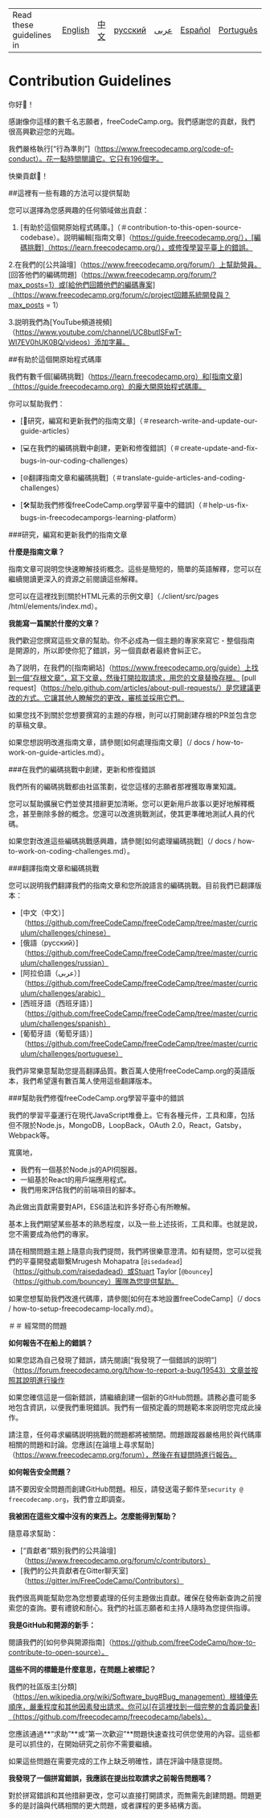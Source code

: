 <table>
    <tr>
        <td> Read these guidelines in </td>
        <td><a href="/CONTRIBUTING.md"> English </a></td>
        <td><a href="/docs/chinese/CONTRIBUTING.md"> 中文 </a></td>
        <td><a href="/docs/russian/CONTRIBUTING.md"> русский </a></td>
        <td><a href="/docs/arabic/CONTRIBUTING.md"> عربى </a></td>
        <td><a href="/docs/spanish/CONTRIBUTING.md"> Español </a></td>
        <td><a href="/docs/portuguese/CONTRIBUTING.md"> Português </a></td>
    </tr>
</table>

# Contribution Guidelines

你好👋！

感謝像你這樣的數千名志願者，freeCodeCamp.org。我們感謝您的貢獻，我們很高興歡迎您的光臨。

我們嚴格執行[“行為準則”]（https://www.freecodecamp.org/code-of-conduct）。花一點時間閱讀它。它只有196個字。

快樂貢獻🎉！

##這裡有一些有趣的方法可以提供幫助

您可以選擇為您感興趣的任何領域做出貢獻：

1. [有助於這個開原始程式碼庫。]（＃contribution-to-this-open-source-codebase）。説明編輯[指南文章]（https://guide.freecodecamp.org/），[編碼挑戰]（https://learn.freecodecamp.org/），或修復學習平臺上的錯誤。

2.在我們的[公共論壇]（https://www.freecodecamp.org/forum/）上幫助營員。 [回答他們的編碼問題]（https://www.freecodecamp.org/forum/?max_posts=1）或[給他們回饋他們的編碼專案]（https://www.freecodecamp.org/forum/c/project回饋系統開發與？max_posts = 1）

3.説明我們為[YouTube頻道視頻]（https://www.youtube.com/channel/UC8butISFwT-Wl7EV0hUK0BQ/videos）添加字幕。

##有助於這個開原始程式碼庫

我們有數千個[編碼挑戰]（https://learn.freecodecamp.org）和[指南文章]（https://guide.freecodecamp.org）的龐大開原始程式碼庫。

你可以幫助我們：

 -  [📝研究，編寫和更新我們的指南文章]（＃research-write-and-update-our-guide-articles）

 -  [💻在我們的編碼挑戰中創建，更新和修復錯誤]（＃create-update-and-fix-bugs-in-our-coding-challenges）

 -  [🌐翻譯指南文章和編碼挑戰]（＃translate-guide-articles-and-coding-challenges）

 -  [🛠幫助我們修復freeCodeCamp.org學習平臺中的錯誤]（＃help-us-fix-bugs-in-freecodecamporgs-learning-platform）

###研究，編寫和更新我們的指南文章

**什麼是指南文章？**

指南文章可説明您快速瞭解技術概念。這些是簡短的，簡單的英語解釋，您可以在繼續閱讀更深入的資源之前閱讀這些解釋。

您可以在這裡找到[關於HTML元素的示例文章]（./client/src/pages /html/elements/index.md）。

**我能寫一篇關於什麼的文章？**

我們歡迎您撰寫這些文章的幫助。你不必成為一個主題的專家來寫它 - 整個指南是開源的，所以即使你犯了錯誤，另一個貢獻者最終會糾正它。

為了説明，在我們的[指南網站]（https://www.freecodecamp.org/guide）上找到一個“存根文章”，寫下文章，然後打開拉取請求，用您的文章替換存根。 [pull request]（https://help.github.com/articles/about-pull-requests/）是您建議更改的方式。它讓其他人瞭解您的更改，審核並採用它們。

如果您找不到關於您想要撰寫的主題的存根，則可以打開創建存根的PR並包含您的草稿文章。

如果您想説明改進指南文章，請參閱[如何處理指南文章]（/ docs / how-to-work-on-guide-articles.md）。

###在我們的編碼挑戰中創建，更新和修復錯誤

我們所有的編碼挑戰都由社區策劃，從您這樣的志願者那裡獲取專業知識。

您可以幫助擴展它們並使其措辭更加清晰。您可以更新用戶故事以更好地解釋概念，甚至刪除多餘的概念。您還可以改進挑戰測試，使其更準確地測試人員的代碼。

如果您對改進這些編碼挑戰感興趣，請參閱[如何處理編碼挑戰]（/ docs / how-to-work-on-coding-challenges.md）。

###翻譯指南文章和編碼挑戰

您可以説明我們翻譯我們的指南文章和您所說語言的編碼挑戰。目前我們已翻譯版本：

 -  [中文（中文）]（https://github.com/freeCodeCamp/freeCodeCamp/tree/master/curriculum/challenges/chinese）
 -  [俄語（русский）]（https://github.com/freeCodeCamp/freeCodeCamp/tree/master/curriculum/challenges/russian）
 -  [阿拉伯語（عربى）]（https://github.com/freeCodeCamp/freeCodeCamp/tree/master/curriculum/challenges/arabic）
 -  [西班牙語（西班牙語）]（https://github.com/freeCodeCamp/freeCodeCamp/tree/master/curriculum/challenges/spanish）
 -  [葡萄牙語（葡萄牙語）]（https://github.com/freeCodeCamp/freeCodeCamp/tree/master/curriculum/challenges/portuguese）

我們非常樂意幫助您提高翻譯品質。數百萬人使用freeCodeCamp.org的英語版本，我們希望還有數百萬人使用這些翻譯版本。

###幫助我們修復freeCodeCamp.org學習平臺中的錯誤

我們的學習平臺運行在現代JavaScript堆疊上。它有各種元件，工具和庫，包括但不限於Node.js，MongoDB，LoopBack，OAuth 2.0，React，Gatsby，Webpack等。

寬廣地，

 - 我們有一個基於Node.js的API伺服器。
 - 一組基於React的用戶端應用程式。
 - 我們用來評估我們的前端項目的腳本。

為此做出貢獻需要對API，ES6語法和許多好奇心有所瞭解。

基本上我們期望某些基本的熟悉程度，以及一些上述技術，工具和庫。也就是說，您不需要成為他們的專家。

請在相關問題主題上隨意向我們提問，我們將很樂意澄清。如有疑問，您可以從我們的平臺開發處聯繫Mrugesh Mohapatra [`@isedadead`]（https://github.com/raisedadead）或Stuart Taylor [`@bouncey`]（https://github.com/bouncey）團隊為您提供幫助。

如果您想幫助我們改進代碼庫，請參閱[如何在本地設置freeCodeCamp]（/ docs / how-to-setup-freecodecamp-locally.md）。

＃＃ 經常問的問題

**如何報告不在船上的錯誤？**

如果您認為自己發現了錯誤，請先閱讀[“我發現了一個錯誤的説明”]（https://forum.freecodecamp.org/t/how-to-report-a-bug/19543）文章並按照其說明進行操作

如果您確信這是一個新錯誤，請繼續創建一個新的GitHub問題。請務必盡可能多地包含資訊，以便我們重現錯誤。我們有一個預定義的問題範本來説明您完成此操作。

請注意，任何尋求編碼説明挑戰的問題都將被關閉。問題跟蹤器嚴格用於與代碼庫相關的問題和討論。您應該[在論壇上尋求幫助]（https://www.freecodecamp.org/forum），然後在有疑問時進行報告。

**如何報告安全問題？**

請不要因安全問題而創建GitHub問題。相反，請發送電子郵件至`security @ freecodecamp.org`，我們會立即調查。

**我被困在這些文檔中沒有的東西上。怎麼能得到幫助？**

隨意尋求幫助：

 -  [“貢獻者”類別我們的公共論壇]（https://www.freecodecamp.org/forum/c/contributors）
 -  [我們的公共貢獻者在Gitter聊天室]（https://gitter.im/FreeCodeCamp/Contributors）

我們很高興能幫助您為您想要處理的任何主題做出貢獻。確保在發佈新查詢之前搜索您的查詢。要有禮貌和耐心。我們的社區志願者和主持人隨時為您提供指導。

**我是GitHub和開源的新手：**

閱讀我們的[如何參與開源指南]（https://github.com/freeCodeCamp/how-to-contribute-to-open-source）。

**這些不同的標籤是什麼意思，在問題上被標記？**

我們的社區版主[分類]（https://en.wikipedia.org/wiki/Software_bug#Bug_management）根據優先順序，嚴重程度和其他因素發出請求。你可以[在這裡找到一個完整的含義詞彙表]（https://github.com/freecodecamp/freecodecamp/labels）。

您應該通過**“求助”**或“第一次歡迎”**問題快速查找可供您使用的內容。這些都是可以抓住的，在開始研究之前你不需要繼續。

如果這些問題在需要完成的工作上缺乏明確性，請在評論中隨意提問。

**我發現了一個拼寫錯誤，我應該在提出拉取請求之前報告問題嗎？**

對於拼寫錯誤和其他措辭更改，您可以直接打開請求，而無需先創建問題。問題更多的是討論與代碼相關的更大問題，或者課程的更多結構方面。

